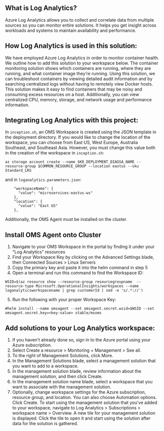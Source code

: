 ## What is Log Analytics?
Azure Log Analytics allows you to collect and correlate data from multiple sources so you can monitor entire solutions. It helps you get insight across workloads and systems to maintain availability and performance.

## How Log Analytics is used in this solution:
We have employed Azure Log Analytics in order to monitor container health. We outline how to add this solution to your workspace below. The container monitoring solution shows which containers are running, where they are running, and what container image they’re running. Using this solution, we can troubleshoot containers by viewing detailed audit information and by searching centralized logs without having to remotely view Docker hosts. This solution makes it easy to find containers that may be noisy and consuming excess resources on a host. Additionally, you can view centralized CPU, memory, storage, and network usage and performance information.

## Integrating Log Analytics with this project:
In `inception.sh`, an OMS Workspace is created using the JSON template in the deployment directory.
If you would like to change the location of the workspace, you can choose from East US, West Europe, Australia Southeast, and Southeast Asia.
However, you must change this value both in the creation of the workspace in `inception.sh`:

```
az storage account create --name $K8_DEPLOYMENT_DIAGSA_NAME --resource-group $COMMON_RESOURCE_GROUP --location eastus --sku Standard_LRS
```
and in `loganalytics.parameters.json`:

```
    "workspaceName": {
      "value": "microservices-eastus-ws"
    },
    "location": {
      "value": "East US"
    },
```
Additionally, the OMS Agent must be installed on the cluster.

## Install OMS Agent onto Cluster
1. Navigate to your OMS Workspace in the portal by finding it under your "Log Analytics" resources
2. Find your Workspace Key by clicking on the Advanced Settings blade, then Connected Sources > Linux Servers
3. Copy the primary key and paste it into the helm command in step 5
4. Open a terminal and run this command to find the Workspace ID:

```
WSID=$(az resource show --resource-group resourcegroupname  --resource-type Microsoft.OperationalInsights/workspaces --name loganalyticsworkspacename | grep customerId | sed -e 's/.*://')
```
5. Run the following with your proper Workspace Key:

```
#helm install --name omsagent --set omsagent.secret.wsid=$WSID --set omsagent.secret.key=<key-value> stable/msoms
```
## Add solutions to your Log Analytics workspace:
1. If you haven't already done so, sign in to the Azure portal using your Azure subscription.
2. Select Create a resource > Monitoring + Management > See all.
3. To the right of Management Solutions, click More.
4. In the Management Solutions blade, select a management solution that you want to add to a workspace.
5. In the management solution blade, review information about the management solution, and then click Create.
6. In the management solution name blade, select a workspace that you want to associate with the management solution.
7. Optionally, change workspace settings for the Azure subscription, resource group, and location. You can also choose Automation options. Click Create.
To start using the management solution that you've added to your workspace, navigate to Log Analytics > Subscriptions > workspace name > Overview. A new tile for your management solution is displayed. Click the tile to open it and start using the solution after data for the solution is gathered.
